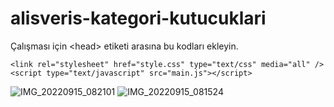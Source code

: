 # alisveris-kategori-kutucuklari
Çalışması için \<head\> etiketi arasına bu kodları ekleyin.
```
<link rel="stylesheet" href="style.css" type="text/css" media="all" />
<script type="text/javascript" src="main.js"></script>
```
![IMG_20220915_082101](https://user-images.githubusercontent.com/60838684/190321923-58c1dde0-28f3-49b8-888a-c959f6fc7b20.jpg)
![IMG_20220915_081524](https://user-images.githubusercontent.com/60838684/190321926-b9e6f0a2-2057-4d12-9978-c1a06974bf5b.jpg)
